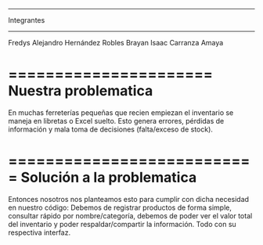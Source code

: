 ************
Integrantes
************
Fredys Alejandro Hernández Robles
Brayan Isaac Carranza Amaya

======================
Nuestra problematica
======================

En muchas ferreterías pequeñas que recien empiezan el inventario se maneja en libretas o Excel suelto.
Esto genera errores, pérdidas de información y mala toma de decisiones (falta/exceso de stock).

===========================
Solución a la problematica
===========================

Entonces nosotros nos planteamos esto para cumplir con dicha necesidad en nuestro código:
Debemos de registrar productos de forma simple, consultar rápido por nombre/categoría,
debemos de poder ver el valor total del inventario y poder respaldar/compartir la información.
Todo con su respectiva interfaz.
